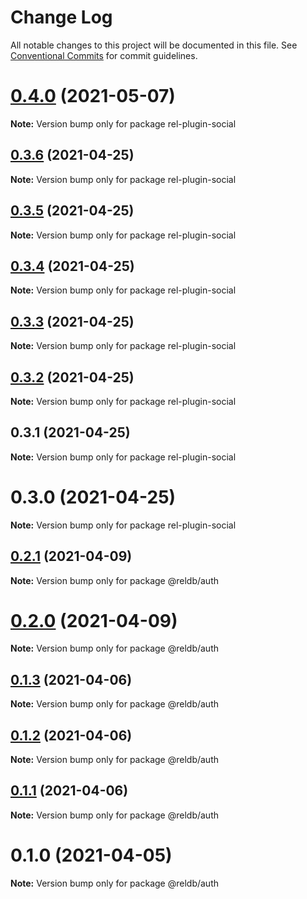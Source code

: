 # Change Log

All notable changes to this project will be documented in this file.
See [Conventional Commits](https://conventionalcommits.org) for commit guidelines.

# [0.4.0](https://github.com/runrel/rel/compare/rel-plugin-social@0.3.6...rel-plugin-social@0.4.0) (2021-05-07)

**Note:** Version bump only for package rel-plugin-social





## [0.3.6](https://github.com/runrel/rel/compare/rel-plugin-social@0.3.5...rel-plugin-social@0.3.6) (2021-04-25)

**Note:** Version bump only for package rel-plugin-social





## [0.3.5](https://github.com/runrel/rel/compare/rel-plugin-social@0.3.4...rel-plugin-social@0.3.5) (2021-04-25)

**Note:** Version bump only for package rel-plugin-social





## [0.3.4](https://github.com/runrel/rel/compare/rel-plugin-social@0.3.3...rel-plugin-social@0.3.4) (2021-04-25)

**Note:** Version bump only for package rel-plugin-social





## [0.3.3](https://github.com/runrel/rel/compare/rel-plugin-social@0.3.2...rel-plugin-social@0.3.3) (2021-04-25)

**Note:** Version bump only for package rel-plugin-social





## [0.3.2](https://github.com/runrel/rel/compare/rel-plugin-social@0.3.1...rel-plugin-social@0.3.2) (2021-04-25)

**Note:** Version bump only for package rel-plugin-social





## 0.3.1 (2021-04-25)

**Note:** Version bump only for package rel-plugin-social





# 0.3.0 (2021-04-25)

**Note:** Version bump only for package rel-plugin-social





## [0.2.1](https://github.com/runrel/rel/compare/@reldb/auth@0.2.0...@reldb/auth@0.2.1) (2021-04-09)

**Note:** Version bump only for package @reldb/auth





# [0.2.0](https://github.com/runrel/rel/compare/@reldb/auth@0.1.3...@reldb/auth@0.2.0) (2021-04-09)

**Note:** Version bump only for package @reldb/auth





## [0.1.3](https://github.com/runrel/rel/compare/@reldb/auth@0.1.2...@reldb/auth@0.1.3) (2021-04-06)

**Note:** Version bump only for package @reldb/auth





## [0.1.2](https://github.com/runrel/rel/compare/@reldb/auth@0.1.1...@reldb/auth@0.1.2) (2021-04-06)

**Note:** Version bump only for package @reldb/auth





## [0.1.1](https://github.com/runrel/rel/compare/@reldb/auth@0.1.0...@reldb/auth@0.1.1) (2021-04-06)

**Note:** Version bump only for package @reldb/auth





# 0.1.0 (2021-04-05)

**Note:** Version bump only for package @reldb/auth
